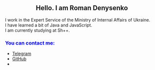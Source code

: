 <h2 style="text-color:red; text-align:center">Hello. I am Roman Denysenko</h2> 
<p>
I work in the Expert Service of the Ministry of Internal Affairs of Ukraine.<br> 
I have learned a bit of Java and JavaScript.<br> 
I am currently studying at Sh++.
</p>
<h3 style="color:blue"> You can contact me: </h3> 
<ul>
  <li><a href="https://t.me/RoDen_77">Telegram</a></li>
  <li><a href="https://7roden.github.io/7roden/">GitHub</a></li>
  <li><a href="<23roden77@gmail.com>"Email</a></li>
</ul>

<!---
7roden/7roden is a ✨ special ✨ repository because its `README.md` (this file) appears on your GitHub profile.
You can click the Preview link to take a look at your changes.
--->
